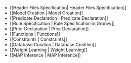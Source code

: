 * [[Header Files Specification| Header Files Specification]]
* [[Model Creation | Model Creation]]
* [[Predicate Declaration | Predicate Declaration]]
* [[Rule Specification | Rule Specification in Groovy]]
* [[Prior Declaration | Prior Declaration]]
* [[Functions | Functions]]
* [[Constraints | Constraints]]
* [[Database Creation | Database Creation]]
* [[Weight Learning | Weight Learning]]
* [[MAP Inference | MAP Inference]]
